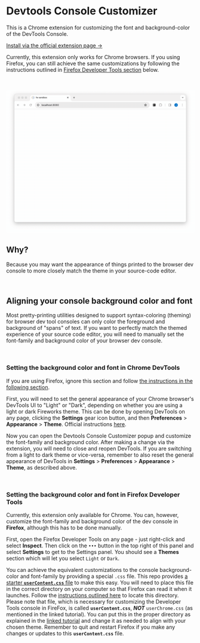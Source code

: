 # Devtools Console Customizer
This is a Chrome extension for customizing the font and background-color of the DevTools Console.

<a href="https://chromewebstore.google.com/detail/kjkmaoifmppnclfacnmbimcckfgekmod" target="_blank">Install via the official extension page →</a>

Currently, this extension only works for Chrome browsers. If you using Firefox, you can still achieve the same customizations by following the instructions outlined in [Firefox Developer Tools section](#setting-the-background-color-and-font-in-firefox-developer-tools) below.

<br>

![](./graphics/devtools-console-customizer-screen-recording-v2.gif)

## Why?
Because you may want the appearance of things printed to the browser dev console to more closely match the theme in your source-code editor.

<br>

## Aligning your console background color and font
Most pretty-printing utilities designed to support syntax-coloring (theming) for browser dev tool consoles can only color the foreground and background of "spans" of text. If you want to perfectly match the themed experience of your source code editor, you will need to manually set the font-family and background color of your browser dev console.

<br>

### Setting the background color and font in Chrome DevTools 
If you are using Firefox, ignore this section and follow [the instructions in the following section](#setting-the-background-color-and-font-in-firefox-developer-tools).

First, you will need to set the general appearance of your Chrome browser's DevTools UI to "Light" or "Dark", depending on whether you are using a light or dark Fireworks theme. This can be done by opening DevTools on any page, clicking the **Settings** gear icon button, and then **Preferences** > **Appearance** > **Theme**. Official instructions <a href="https://developer.chrome.com/docs/devtools/settings" target="_blank">here</a>.

Now you can open the Devtools Console Customizer popup and customize the font-family and background color. After making a change via the extension, you will need to close and reopen DevTools. If you are switching from a light to dark theme or vice-versa, remember to also reset the general appearance of DevTools in **Settings** > **Preferences** > **Appearance** > **Theme**, as described above.


<br>

### Setting the background color and font in Firefox Developer Tools
Currently, this extension only available for Chrome. You can, however, customize the font-family and background color of the dev console in **Firefox**, although this has to be done manually.

First, open the Firefox Developer Tools on any page - just right-click and select **Inspect**. Then click on the *`•••`* button in the top right of this panel and select **Settings** to get to the Settings panel. You should see a **Themes** section which will let you select `Light` or `Dark`.

You can achieve the equivalent customizations to the console background-color and font-family by providing a special `.css` file. This repo provides <a href="" target="_blank">a starter **`userContent.css`** file</a> to make this easy. You will need to place this file in the correct directory on your computer so that Firefox can read it when it launches. Follow the <a href="https://www.userchrome.org/how-create-userchrome-css.html" target="_blank">instructions outlined here</a> to locate this directory. Please note that file, which is necessary for customizing the Developer Tools console in FireFox, is called **`userContent.css`**,  ***NOT*** `userChrome.css` (as mentioned in the linked tutorial).  You can put this in the proper directory as explained in the <a href="https://www.userchrome.org/how-create-userchrome-css.html" target="_blank">linked tutorial</a> and change it as needed to align with your chosen theme. Remember to quit and restart Firefox if you make any changes or updates to this **`userContent.css`** file.


